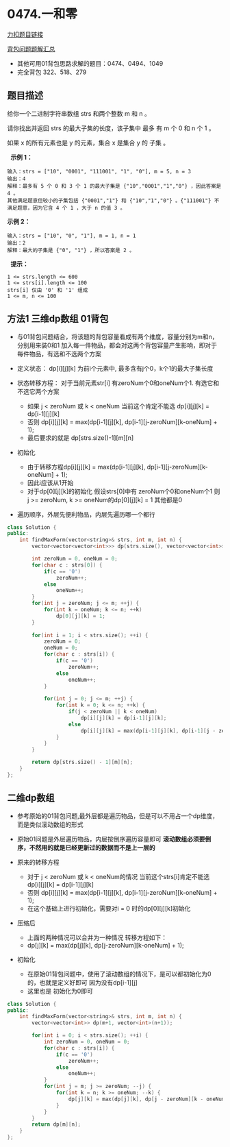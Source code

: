 <p id="一和零"></p>

# 0474.一和零    

[力扣题目链接](https://leetcode.cn/problems/ones-and-zeroes/)   

[背包问题题解汇总](https://leetcode.cn/problems/target-sum/solution/by-flix-rkb5/)

* 其他可用01背包思路求解的题目：0474、0494、1049
* 完全背包 322、518、279

## 题目描述  

给你一个二进制字符串数组 strs 和两个整数 m 和 n 。

请你找出并返回 strs 的最大子集的长度，该子集中 最多 有 m 个 0 和 n 个 1 。

如果 x 的所有元素也是 y 的元素，集合 x 是集合 y 的 子集 。

 
**示例 1：**

    输入：strs = ["10", "0001", "111001", "1", "0"], m = 5, n = 3
    输出：4
    解释：最多有 5 个 0 和 3 个 1 的最大子集是 {"10","0001","1","0"} ，因此答案是 4 。
    其他满足题意但较小的子集包括 {"0001","1"} 和 {"10","1","0"} 。{"111001"} 不满足题意，因为它含 4 个 1 ，大于 n 的值 3 。

**示例 2：**

    输入：strs = ["10", "0", "1"], m = 1, n = 1
    输出：2
    解释：最大的子集是 {"0", "1"} ，所以答案是 2 。
 
**提示：**

    1 <= strs.length <= 600
    1 <= strs[i].length <= 100
    strs[i] 仅由 '0' 和 '1' 组成
    1 <= m, n <= 100


## 方法1 三维dp数组  01背包   

* 与01背包问题结合，将该题的背包容量看成有两个维度，容量分别为m和n，分别用来装0和1 加入每一件物品，都会对这两个背包容量产生影响，即对于每件物品，有选和不选两个方案  

* 定义状态： dp[i][j][k] 为前i个元素中, 最多含有j个0，k个1的最大子集长度

* 状态转移方程： 对于当前元素str[i] 有zeroNum个0和oneNum个1. 有选它和不选它两个方案
    * 如果 j < zeroNum 或 k < oneNum 当前这个肯定不能选 dp[i][j][k] = dp[i-1][j][k]
    * 否则 dp[i][j][k] = max(dp[i-1][j][k], dp[i-1][j-zeroNum][k-oneNum] + 1);
    * 最后要求的就是 dp[strs.size()-1][m][n]

* 初始化
    * 由于转移方程dp[i][j][k] = max(dp[i-1][j][k], dp[i-1][j-zeroNum][k-oneNum] + 1);
    * 因此i应该从1开始
    * 对于dp[0][j][k]的初始化    假设strs[0]中有 zeroNum个0和oneNum个1 则 j >= zeroNum, k >= oneNum的dp[0][j][k] = 1 其他都是0  

* 遍历顺序，外层先便利物品，内层先遍历哪一个都行   

```cpp
class Solution {
public:
    int findMaxForm(vector<string>& strs, int m, int n) {
        vector<vector<vector<int>>> dp(strs.size(), vector<vector<int>>(m+1, vector<int>(n+1)));

        int zeroNum = 0, oneNum = 0;
        for(char c : strs[0]) {
            if(c == '0')
                zeroNum++;
            else
                oneNum++;
        }
        for(int j = zeroNum; j <= m; ++j) {
            for(int k = oneNum; k <= n; ++k)
                dp[0][j][k] = 1;
        }
               
        for(int i = 1; i < strs.size(); ++i) {        
            zeroNum = 0;
            oneNum = 0;
            for(char c : strs[i]) {
                if(c == '0')
                    zeroNum++;
                else
                    oneNum++;
            }
            
            for(int j = 0; j <= m; ++j) {
                for(int k = 0; k <= n; ++k) {
                    if(j < zeroNum || k < oneNum)
                        dp[i][j][k] = dp[i-1][j][k];
                    else
                        dp[i][j][k] = max(dp[i-1][j][k], dp[i-1][j - zeroNum][k - oneNum] + 1);
                }
            }
        }

        return dp[strs.size() - 1][m][n];
    }
};
```

## 二维dp数组  

* 参考原始的01背包问题,最外层都是遍历物品，但是可以不用占一个dp维度，而是类似滚动数组的形式
* 原始01问题是外层遍历物品，内层按倒序遍历容量即可  **滚动数组必须要倒序，不然用的就是已经更新过的数据而不是上一层的**

* 原来的转移方程
    * 对于 j < zeroNum 或 k < oneNum的情况 当前这个strs[i]肯定不能选  dp[i][j][k] = dp[i-1][j][k]
    * 否则 dp[i][j][k] = max(dp[i-1][j][k], dp[i-1][j-zeroNum][k-oneNum] + 1);
    * 在这个基础上进行初始化，需要对i = 0 时的dp[0][j][k]初始化   

* 压缩后 
    * 上面的两种情况可以合并为一种情况 转移方程如下：
    * dp[j][k] = max(dp[j][k], dp[j-zeroNum][k-oneNum] + 1);

* 初始化
    * 在原始01背包问题中，使用了滚动数组的情况下，是可以都初始化为0的，也就是定义好即可 因为没有dp[i-1][j]
    * 这里也是  初始化为0即可   

```cpp
class Solution {
public:
    int findMaxForm(vector<string>& strs, int m, int n) {
        vector<vector<int>> dp(m+1, vector<int>(n+1));

        for(int i = 0; i < strs.size(); ++i) {        
            int zeroNum = 0, oneNum = 0;
            for(char c : strs[i]) {
                if(c == '0')
                    zeroNum++;
                else
                    oneNum++;
            }   
            for(int j = m; j >= zeroNum; --j) {
                for(int k = n; k >= oneNum; --k) {
                    dp[j][k] = max(dp[j][k], dp[j - zeroNum][k - oneNum] + 1);
                }
            }
        }
        return dp[m][n];
    }
};
```